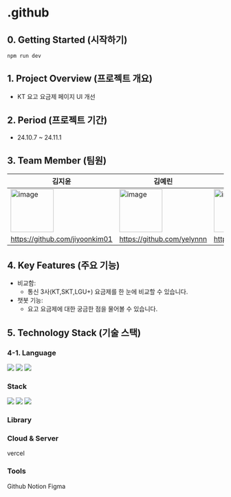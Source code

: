 # .github

## 0. Getting Started (시작하기)

```
npm run dev
```

## 1. Project Overview (프로젝트 개요)
- KT 요고 요금제 페이지 UI 개선

## 2. Period (프로젝트 기간)
- 24.10.7 ~ 24.11.1

## 3. Team Member (팀원)
|김지윤|김예린|윤혜원|
|------|---|---|
|<img width="100" alt="image" src="https://github.com/user-attachments/assets/43d7ce40-ecca-4533-bdb0-8fe4564603ec">|<img width="100" alt="image" src="https://github.com/user-attachments/assets/e1df50d1-f9d7-4c6c-9bb4-8dbdded63978">|<img width="100" alt="image" src="https://github.com/user-attachments/assets/fee57b9a-ec9e-41a9-a82b-f56a841827ed">|
|https://github.com/jiyoonkim01|https://github.com/yelynnn|https://github.com/iey704|


## 4. Key Features (주요 기능)
- 비교함: 
  - 통신 3사(KT,SKT,LGU+) 요금제를 한 눈에 비교할 수 있습니다.
- 챗봇 기능:
  - 요고 요금제에 대한 궁금한 점을 물어볼 수 있습니다.


## 5. Technology Stack (기술 스택)
### 4-1. Language
<img src="https://img.shields.io/badge/html5-E34F26?style=for-the-badge&logo=html5&logoColor=white">
<img src="https://img.shields.io/badge/css-1572B6?style=for-the-badge&logo=css3&logoColor=white">
<img src="https://img.shields.io/badge/javascript-F7DF1E?style=for-the-badge&logo=javascript&logoColor=black">

### Stack
<img src="https://img.shields.io/badge/Next.js-000000?style=for-the-badge&logo=Next.js&logoColor=white">
<img src="https://img.shields.io/badge/react-61DAFB?style=for-the-badge&logo=react&logoColor=black">
<img src="https://img.shields.io/badge/node.js-339933?style=for-the-badge&logo=Node.js&logoColor=white">

### Library

### Cloud & Server
vercel

### Tools
Github
Notion
Figma


